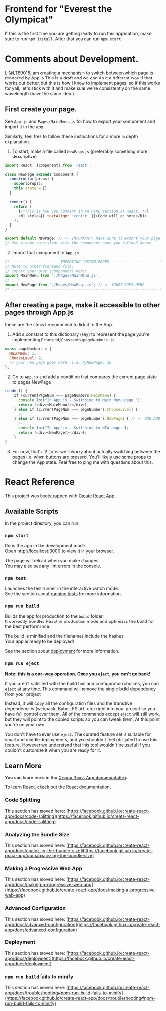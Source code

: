 # Frontend for "Everest the Olympicat"

If this is the first time you are getting ready to run this application,
make sure to run `npm install`.
After that you can run `npm start`

# Comments about Development.

I, @LT69018, am creating a mechanism to switch between which page is rendered by App.js
This is a draft and we can do it a different way if that works out better, 
but this is how I know to implement pages, 
so if this works for yall, 
let's stick with it and make sure we're consistently on the same wavelength 
(have the same idea.)

## First create your page.
See `App.js` and `Pages/MainMenu.js` for how to export your component and import it in the app.

Similarly, feel free to follow these instructions for a more in depth explanation.

1. To start, make a file called `NewPage.js` (preferably something more descriptive)
```js
import React, {Component} from 'react';

class NewPage extends Component {
  constructor(props) {
    super(props);
    this.state = {}
  }

  render() {
    return (
      {/*This is how you comment in an HTML section of React. */}
      <h1 style={{ textAlign: 'center' }}>Code will go here</h1>
    );
  }
}

export default NewPage; // <- IMPORTANT: make sure to export your page. 
// Use a name consistent with the component name you defined above
```

2. Import that component to `App.js`
```js
/* --------------------- IMPORTING CUSTOM PAGES --------------------- */
// Note to other frontend folk: 
// import your page (component) here!
import MainMenu from './Pages/MainMenu.js';
// ... 
import NewPage from './Pages/NewPage.js'; // <- YOURS GOES HERE
/* ------------------------------------------------------------------ */
```

## After creating a page, make it accessible to other pages through App.js

these are the steps I recommend to link it to the App. 
1. Add a constant to this dictionary (key) to represent the page you're implementing
`Frontend/Constants/pageNumbers.js`
```js
const pageNumbers = {
  MainMenu: 1,
  ChooseLevel: 2,
  // your new page goes here, i.e. MyNewPage: 10
};
```

2. Go to `App.js` and add a condition that compares the current page state to pages.NewPage
```js
render() {
    if (currentPageNum === pageNumbers.MainMenu) {
      console.log("In App.js - Switching to Main Menu page.");
      return (<div><MainMenu/></div>);
    } else if (currentPageNum === pageNumbers.ChooseLevel) {
      // ...
    } else if (currentPageNum === pageNumbers.NewPage) { // <- YOU ADD THIS 
      // ...
      console.log("In App.js - Switching to NEW page.");
      return (<div><NewPage/></div>);
    } 
}
```

3. For now, that's it! Later we'll worry about actually switching between the pages i.e. when buttons are pressed. You'll likely use some props to change the App state. Feel free to ping me with questions about this.


# React Reference
This project was bootstrapped with [Create React App](https://github.com/facebook/create-react-app).

## Available Scripts

In the project directory, you can run:

### `npm start`

Runs the app in the development mode.\
Open [http://localhost:3000](http://localhost:3000) to view it in your browser.

The page will reload when you make changes.\
You may also see any lint errors in the console.

### `npm test`

Launches the test runner in the interactive watch mode.\
See the section about [running tests](https://facebook.github.io/create-react-app/docs/running-tests) for more information.

### `npm run build`

Builds the app for production to the `build` folder.\
It correctly bundles React in production mode and optimizes the build for the best performance.

The build is minified and the filenames include the hashes.\
Your app is ready to be deployed!

See the section about [deployment](https://facebook.github.io/create-react-app/docs/deployment) for more information.

### `npm run eject`

**Note: this is a one-way operation. Once you `eject`, you can't go back!**

If you aren't satisfied with the build tool and configuration choices, you can `eject` at any time. This command will remove the single build dependency from your project.

Instead, it will copy all the configuration files and the transitive dependencies (webpack, Babel, ESLint, etc) right into your project so you have full control over them. All of the commands except `eject` will still work, but they will point to the copied scripts so you can tweak them. At this point you're on your own.

You don't have to ever use `eject`. The curated feature set is suitable for small and middle deployments, and you shouldn't feel obligated to use this feature. However we understand that this tool wouldn't be useful if you couldn't customize it when you are ready for it.

## Learn More

You can learn more in the [Create React App documentation](https://facebook.github.io/create-react-app/docs/getting-started).

To learn React, check out the [React documentation](https://reactjs.org/).

### Code Splitting

This section has moved here: [https://facebook.github.io/create-react-app/docs/code-splitting](https://facebook.github.io/create-react-app/docs/code-splitting)

### Analyzing the Bundle Size

This section has moved here: [https://facebook.github.io/create-react-app/docs/analyzing-the-bundle-size](https://facebook.github.io/create-react-app/docs/analyzing-the-bundle-size)

### Making a Progressive Web App

This section has moved here: [https://facebook.github.io/create-react-app/docs/making-a-progressive-web-app](https://facebook.github.io/create-react-app/docs/making-a-progressive-web-app)

### Advanced Configuration

This section has moved here: [https://facebook.github.io/create-react-app/docs/advanced-configuration](https://facebook.github.io/create-react-app/docs/advanced-configuration)

### Deployment

This section has moved here: [https://facebook.github.io/create-react-app/docs/deployment](https://facebook.github.io/create-react-app/docs/deployment)

### `npm run build` fails to minify

This section has moved here: [https://facebook.github.io/create-react-app/docs/troubleshooting#npm-run-build-fails-to-minify](https://facebook.github.io/create-react-app/docs/troubleshooting#npm-run-build-fails-to-minify)
